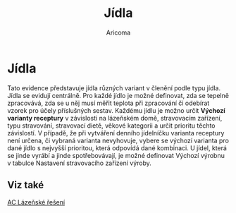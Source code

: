 ﻿---
    title: "Jídla"
    author: Aricoma
    ms.date: 04/30/2018
    ms.topic: article
    ms.prod: dynamics-nav-2017
    ms.contentlocale: cs-cz
    ms.lasthandoff: 04/30/2018
---

# Jídla

Tato evidence představuje jídla různých variant v členění podle typu jídla. Jídla se evidují centrálně. 
Pro každé jídlo je možné definovat, zda se tepelně zpracovává, zda se u něj musí měřit teplota při zpracování či odebírat vzorek pro účely příslušných sestav.
Každému jídlu je možno určit **Výchozí varianty receptury** v závislosti na lázeňském domě, stravovacím zařízení, typu stravování, stravovací dietě, věkové kategorii a určit prioritu těchto závislostí. V případě, že při vytváření denního jídelníčku varianta receptury není určena, či vybraná varianta nevyhovuje, vybere se výchozí varianta pro dané jídlo s nejvyšší prioritou, která odpovídá dané kombinaci. 
U jídel, která se jinde vyrábí a jinde spotřebovávají, je možné definovat Výchozí výrobnu v tabulce Nastavení stravovacího zařízení výroby. 



## <a name="see-also"></a>Viz také
[AC Lázeňské řešení](ac-spa-solution.md)